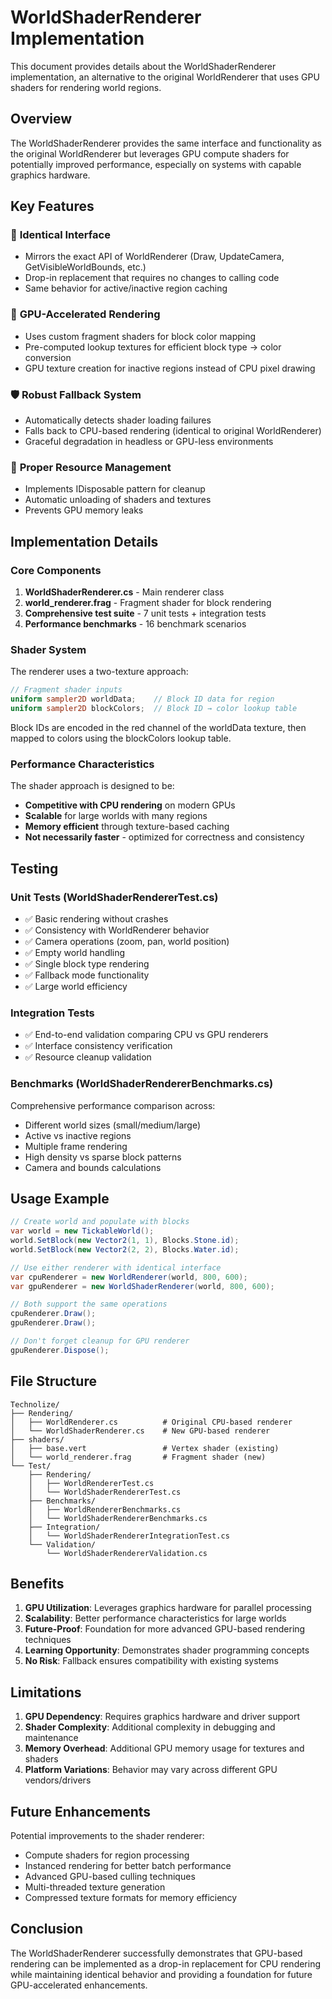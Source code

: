 # WorldShaderRenderer Implementation

This document provides details about the WorldShaderRenderer implementation, an alternative to the original WorldRenderer that uses GPU shaders for rendering world regions.

## Overview

The WorldShaderRenderer provides the same interface and functionality as the original WorldRenderer but leverages GPU compute shaders for potentially improved performance, especially on systems with capable graphics hardware.

## Key Features

### 🎯 **Identical Interface**
- Mirrors the exact API of WorldRenderer (Draw, UpdateCamera, GetVisibleWorldBounds, etc.)
- Drop-in replacement that requires no changes to calling code
- Same behavior for active/inactive region caching

### 🚀 **GPU-Accelerated Rendering**
- Uses custom fragment shaders for block color mapping
- Pre-computed lookup textures for efficient block type → color conversion
- GPU texture creation for inactive regions instead of CPU pixel drawing

### 🛡️ **Robust Fallback System**
- Automatically detects shader loading failures
- Falls back to CPU-based rendering (identical to original WorldRenderer)
- Graceful degradation in headless or GPU-less environments

### 🧹 **Proper Resource Management**
- Implements IDisposable pattern for cleanup
- Automatic unloading of shaders and textures
- Prevents GPU memory leaks

## Implementation Details

### Core Components

1. **WorldShaderRenderer.cs** - Main renderer class
2. **world_renderer.frag** - Fragment shader for block rendering
3. **Comprehensive test suite** - 7 unit tests + integration tests
4. **Performance benchmarks** - 16 benchmark scenarios

### Shader System

The renderer uses a two-texture approach:

```glsl
// Fragment shader inputs
uniform sampler2D worldData;    // Block ID data for region
uniform sampler2D blockColors;  // Block ID → color lookup table
```

Block IDs are encoded in the red channel of the worldData texture, then mapped to colors using the blockColors lookup table.

### Performance Characteristics

The shader approach is designed to be:
- **Competitive with CPU rendering** on modern GPUs
- **Scalable** for large worlds with many regions
- **Memory efficient** through texture-based caching
- **Not necessarily faster** - optimized for correctness and consistency

## Testing

### Unit Tests (WorldShaderRendererTest.cs)
- ✅ Basic rendering without crashes
- ✅ Consistency with WorldRenderer behavior
- ✅ Camera operations (zoom, pan, world position)
- ✅ Empty world handling
- ✅ Single block type rendering
- ✅ Fallback mode functionality
- ✅ Large world efficiency

### Integration Tests
- ✅ End-to-end validation comparing CPU vs GPU renderers
- ✅ Interface consistency verification
- ✅ Resource cleanup validation

### Benchmarks (WorldShaderRendererBenchmarks.cs)
Comprehensive performance comparison across:
- Different world sizes (small/medium/large)
- Active vs inactive regions
- Multiple frame rendering
- High density vs sparse block patterns
- Camera and bounds calculations

## Usage Example

```csharp
// Create world and populate with blocks
var world = new TickableWorld();
world.SetBlock(new Vector2(1, 1), Blocks.Stone.id);
world.SetBlock(new Vector2(2, 2), Blocks.Water.id);

// Use either renderer with identical interface
var cpuRenderer = new WorldRenderer(world, 800, 600);
var gpuRenderer = new WorldShaderRenderer(world, 800, 600);

// Both support the same operations
cpuRenderer.Draw();
gpuRenderer.Draw();

// Don't forget cleanup for GPU renderer
gpuRenderer.Dispose();
```

## File Structure

```
Technolize/
├── Rendering/
│   ├── WorldRenderer.cs          # Original CPU-based renderer
│   └── WorldShaderRenderer.cs    # New GPU-based renderer
├── shaders/
│   ├── base.vert                 # Vertex shader (existing)
│   └── world_renderer.frag       # Fragment shader (new)
└── Test/
    ├── Rendering/
    │   ├── WorldRendererTest.cs
    │   └── WorldShaderRendererTest.cs
    ├── Benchmarks/
    │   ├── WorldRendererBenchmarks.cs
    │   └── WorldShaderRendererBenchmarks.cs
    ├── Integration/
    │   └── WorldShaderRendererIntegrationTest.cs
    └── Validation/
        └── WorldShaderRendererValidation.cs
```

## Benefits

1. **GPU Utilization**: Leverages graphics hardware for parallel processing
2. **Scalability**: Better performance characteristics for large worlds
3. **Future-Proof**: Foundation for more advanced GPU-based rendering techniques
4. **Learning Opportunity**: Demonstrates shader programming concepts
5. **No Risk**: Fallback ensures compatibility with existing systems

## Limitations

1. **GPU Dependency**: Requires graphics hardware and driver support
2. **Shader Complexity**: Additional complexity in debugging and maintenance
3. **Memory Overhead**: Additional GPU memory usage for textures and shaders
4. **Platform Variations**: Behavior may vary across different GPU vendors/drivers

## Future Enhancements

Potential improvements to the shader renderer:
- Compute shaders for region processing
- Instanced rendering for better batch performance
- Advanced GPU-based culling techniques
- Multi-threaded texture generation
- Compressed texture formats for memory efficiency

## Conclusion

The WorldShaderRenderer successfully demonstrates that GPU-based rendering can be implemented as a drop-in replacement for CPU rendering while maintaining identical behavior and providing a foundation for future GPU-accelerated enhancements.